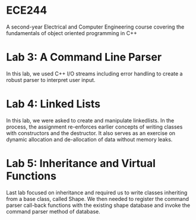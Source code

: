 # ECE244
A second-year Electrical and Computer Engineering course covering the fundamentals of object oriented programming in C++


# Lab 3: A Command Line Parser
In this lab, we used C++ I/O streams including error handling to create a robust parser to interpret user input.

# Lab 4: Linked Lists
In this lab, we were asked to create and manipulate linkedlists.  In the process,  the assignment re-enforces earlier concepts of writing classes with constructors and the destructor. It also serves as an exercise on dynamic allocation and de-allocation of data without memory leaks. 

# Lab 5: Inheritance and Virtual Functions
Last lab focused on inheritance and required us to write classes inheriting from a base class, called Shape. We then needed to register the command parser call-back functions with the existing shape database and invoke the command parser method of database.
